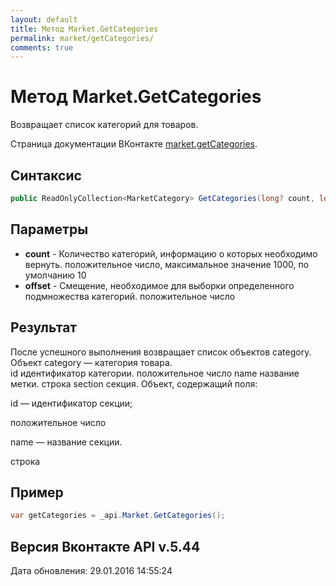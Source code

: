 ```yaml
---
layout: default
title: Метод Market.GetCategories
permalink: market/getCategories/
comments: true
---
```

# Метод Market.GetCategories
Возвращает список категорий для товаров.

Страница документации ВКонтакте [market.getCategories](https://vk.com/dev/market.getCategories).

## Синтаксис
``` csharp
public ReadOnlyCollection<MarketCategory> GetCategories(long? count, long? offset)
```

## Параметры
+ **count** - Количество категорий, информацию о которых необходимо вернуть. положительное число, максимальное значение 1000, по умолчанию 10
+ **offset** - Смещение, необходимое для выборки определенного подмножества категорий. положительное число

## Результат
После успешного выполнения возвращает список объектов category. 
Объект category — категория товара.  
id идентификатор категории. 
 положительное число name название метки. 
 строка section секция. Объект, содержащий поля: 

id — идентификатор секции; 

положительное число 

name — название секции. 

строка

## Пример
``` csharp
var getCategories = _api.Market.GetCategories();
```

## Версия Вконтакте API v.5.44
Дата обновления: 29.01.2016 14:55:24
